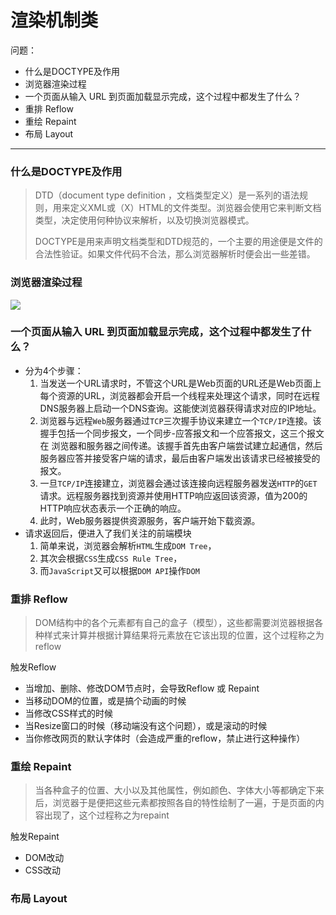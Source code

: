 # 渲染机制类

问题：

- 什么是DOCTYPE及作用
- 浏览器渲染过程
- 一个页面从输入 URL 到页面加载显示完成，这个过程中都发生了什么？
- 重排 Reflow
- 重绘 Repaint
- 布局 Layout

----

### 什么是DOCTYPE及作用

> DTD（document type definition ，文档类型定义）是一系列的语法规则，用来定义XML或（X）HTML的文件类型。浏览器会使用它来判断文档类型，决定使用何种协议来解析，以及切换浏览器模式。
>
> DOCTYPE是用来声明文档类型和DTD规范的，一个主要的用途便是文件的合法性验证。如果文件代码不合法，那么浏览器解析时便会出一些差错。

### 浏览器渲染过程

![](https://github.com/zhuoooo/markdown/blob/master/images/render.png?raw=true)

### 一个页面从输入 URL 到页面加载显示完成，这个过程中都发生了什么？

- 分为4个步骤：
  1. 当发送一个URL请求时，不管这个URL是Web页面的URL还是Web页面上每个资源的URL，浏览器都会开启一个线程来处理这个请求，同时在远程DNS服务器上启动一个DNS查询。这能使浏览器获得请求对应的IP地址。
  2. 浏览器与远程`Web`服务器通过`TCP`三次握手协议来建立一个`TCP/IP`连接。该握手包括一个同步报文，一个同步-应答报文和一个应答报文，这三个报文在 浏览器和服务器之间传递。该握手首先由客户端尝试建立起通信，然后服务器应答并接受客户端的请求，最后由客户端发出该请求已经被接受的报文。
  3. 一旦`TCP/IP`连接建立，浏览器会通过该连接向远程服务器发送`HTTP`的`GET`请求。远程服务器找到资源并使用HTTP响应返回该资源，值为200的HTTP响应状态表示一个正确的响应。
  4. 此时，Web服务器提供资源服务，客户端开始下载资源。
- 请求返回后，便进入了我们关注的前端模块
  1. 简单来说，浏览器会解析`HTML`生成`DOM Tree`，
  2. 其次会根据`CSS`生成`CSS Rule Tree`，
  3. 而`JavaScript`又可以根据`DOM API`操作`DOM`

### 重排 Reflow

> DOM结构中的各个元素都有自己的盒子（模型），这些都需要浏览器根据各种样式来计算并根据计算结果将元素放在它该出现的位置，这个过程称之为reflow

触发Reflow

- 当增加、删除、修改DOM节点时，会导致Reflow 或 Repaint
- 当移动DOM的位置，或是搞个动画的时候
- 当修改CSS样式的时候
- 当Resize窗口的时候（移动端没有这个问题），或是滚动的时候
- 当你修改网页的默认字体时（会造成严重的reflow，禁止进行这种操作）

### 重绘 Repaint

> 当各种盒子的位置、大小以及其他属性，例如颜色、字体大小等都确定下来后，浏览器于是便把这些元素都按照各自的特性绘制了一遍，于是页面的内容出现了，这个过程称之为repaint

触发Repaint

- DOM改动
- CSS改动

### 布局 Layout
